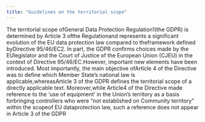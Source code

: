 ```yaml
---
title: "Guidelines on the territorial scope"
---
```


The territorial scope ofGeneral Data Protection Regulation1(the GDPR) is determined by Article 3 ofthe Regulationand represents a significant evolution of the EU data protection law compared to theframework  defined  byDirective  95/46/EC2.  In  part,  the  GDPR  confirms  choices  made  by  the  EUlegislator and the Court of Justice of the European Union (CJEU) in the context of Directive 95/46/EC.However,  important  new  elements  have  been  introduced.  Most  importantly,  the  main  objective  ofArticle  4  of  the  Directive  was  to  define  which  Member  State’s  national  law  is  applicable,whereasArticle 3 of the GDPR defines the territorial scope of a directly applicable text. Moreover,while Article4  of  the  Directive  made  reference  to  the  ‘use  of  equipment’  in  the  Union’s  territory  as  a  basis  forbringing controllers who were “not established on Community territory” within the scopeof EU dataprotection law, such a reference does not appear in Article 3 of the GDPR


